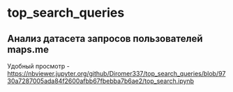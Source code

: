 # top_search_queries
## Анализ датасета запросов пользователей maps.me
Удобный просмотр - https://nbviewer.jupyter.org/github/Diromer337/top_search_queries/blob/9730a7287005ada84f2600afbb67fbebba7b6ae2/top_search.ipynb
